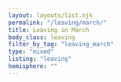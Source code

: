 ```yaml
---
layout: layouts/list.njk
permalink: "/leaving/march/"
title: Leaving in March
body_class: leaving
filter_by_tag: "leaving_march"
type: "mixed"
listing: "leaving"
hemisphere: ""
---
```

